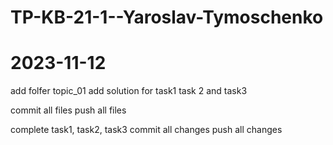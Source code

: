 # TP-KB-21-1--Yaroslav-Tymoschenko
# 2023-11-12
add folfer topic_01
add solution for task1 task 2 and task3

commit all files
push all files

complete task1, task2, task3
commit all changes
push all changes
